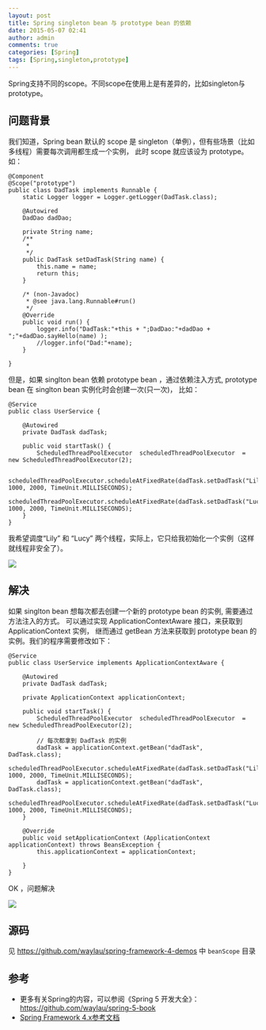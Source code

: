```yaml
---
layout: post
title: Spring singleton bean 与 prototype bean 的依赖
date: 2015-05-07 02:41
author: admin
comments: true
categories: [Spring]
tags: [Spring,singleton,prototype]
---
```



Spring支持不同的scope。不同scope在使用上是有差异的，比如singleton与prototype。

## 问题背景

我们知道，Spring bean 默认的 scope 是 singleton（单例），但有些场景（比如多线程）需要每次调用都生成一个实例，
此时 scope 就应该设为 prototype。如：

<!-- more -->

    @Component
    @Scope("prototype")
    public class DadTask implements Runnable {
    	static Logger logger = Logger.getLogger(DadTask.class);
    	
    	@Autowired
    	DadDao dadDao;
    	
    	private String name;
    	/**
    	 * 
    	 */
    	public DadTask setDadTask(String name) {
    		this.name = name;
    		return this;
    	}
    
    	/* (non-Javadoc)
    	 * @see java.lang.Runnable#run()
    	 */
    	@Override
    	public void run() {
    		logger.info("DadTask:"+this + ";DadDao:"+dadDao + ";"+dadDao.sayHello(name) );
    		//logger.info("Dad:"+name);
    	}
    
    }
    
但是，如果 singlton bean 依赖 prototype bean ，通过依赖注入方式, prototype bean 在 singlton bean 实例化时会创建一次(只一次)，
比如：

    @Service
    public class UserService {
    
    	@Autowired
    	private DadTask dadTask;
 
    	public void startTask() {
            ScheduledThreadPoolExecutor  scheduledThreadPoolExecutor  = new ScheduledThreadPoolExecutor(2);
    
            scheduledThreadPoolExecutor.scheduleAtFixedRate(dadTask.setDadTask("Lily"), 1000, 2000, TimeUnit.MILLISECONDS);
            scheduledThreadPoolExecutor.scheduleAtFixedRate(dadTask.setDadTask("Lucy"), 1000, 2000, TimeUnit.MILLISECONDS);
    	}
    }
    
我希望调度“Lily” 和 “Lucy” 两个线程，实际上，它只给我初始化一个实例（这样就线程非安全了）。

![](http://99btgc01.info/uploads/2015/05/001%284%29.jpg)

## 解决

如果 singlton bean 想每次都去创建一个新的 prototype bean 的实例, 需要通过方法注入的方式。
可以通过实现 ApplicationContextAware  接口，来获取到 ApplicationContext  实例，
继而通过 getBean 方法来获取到 prototype bean 的实例。我们的程序需要修改如下：

    @Service
    public class UserService implements ApplicationContextAware {
     
    	@Autowired
    	private DadTask dadTask;
    	
    	private ApplicationContext applicationContext;
     
    	public void startTask() {
            ScheduledThreadPoolExecutor  scheduledThreadPoolExecutor  = new ScheduledThreadPoolExecutor(2);
            
            // 每次都拿到 DadTask 的实例
            dadTask = applicationContext.getBean("dadTask", DadTask.class);
            scheduledThreadPoolExecutor.scheduleAtFixedRate(dadTask.setDadTask("Lily"), 1000, 2000, TimeUnit.MILLISECONDS);
            dadTask = applicationContext.getBean("dadTask", DadTask.class);
            scheduledThreadPoolExecutor.scheduleAtFixedRate(dadTask.setDadTask("Lucy"), 1000, 2000, TimeUnit.MILLISECONDS);
    	}
    
    	@Override
    	public void setApplicationContext (ApplicationContext applicationContext) throws BeansException {
            this.applicationContext = applicationContext;
    		
    	}
    }
    
    
OK ，问题解决

![](http://99btgc01.info/uploads/2015/05/001%282%29.jpg)

## 源码

见 <https://github.com/waylau/spring-framework-4-demos> 中  `beanScope` 目录

## 参考

* 更多有关Spring的内容，可以参阅《Spring 5 开发大全》：<https://github.com/waylau/spring-5-book>
* [Spring Framework 4.x参考文档](https://github.com/waylau/spring-framework-4-reference)
